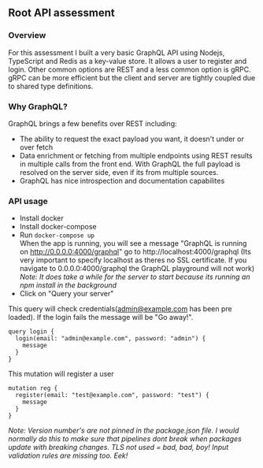 ## Root API assessment

### Overview

For this assessment I built a very basic GraphQL API using Nodejs,  TypeScript and Redis as a key-value store. 
It allows a user to register and login. Other common options are REST and a less common option is gRPC. gRPC can be more efficient but the client and server are tightly coupled due to shared type definitions.   

### Why GraphQL?

GraphQL brings a few benefits over REST including:
- The ability to request the exact payload you want, it doesn't under or over fetch
- Data enrichment or fetching from multiple endpoints using REST results in multiple calls from the front end. With GraphQL the full payload is resolved on the server side, even if its from multiple sources.
- GraphQL has nice introspection and documentation capabilites

### API usage
- Install docker<br/>
- Install docker-compose<br/>
- Run ```docker-compose up```<br/>
When the app is running, you will see a message "GraphQL is running on http://0.0.0.0:4000/graphql" go to http://localhost:4000/graphql (Its very important to specify localhost as theres no SSL certificate. If you navigate to 0.0.0.0:4000/graphql the GraphQL playground will not work)<br/>
*Note: It does take a while for the server to start because its running an npm install in the background*
- Click on "Query your server"

This query will check credentials(admin@example.com has been pre loaded). If the login fails the message will be "Go away!".
```
query login {
  login(email: "admin@example.com", password: "admin") {
    message
  }
}
```

This mutation will register a user
```
mutation reg {
  register(email: "test@example.com", password: "test") {
    message
  }
}
```

*Note: 
Version number's are not pinned in the package.json file. I would normally do this to make sure that pipelines dont break when packages update with breaking changes.
TLS not used = bad, bad, boy!
Input validation rules are missing too. Eek!*
